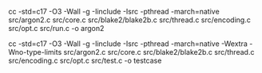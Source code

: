 cc -std=c17 -O3 -Wall -g -Iinclude -Isrc -pthread -march=native  src/argon2.c src/core.c src/blake2/blake2b.c src/thread.c src/encoding.c src/opt.c src/run.c -o argon2

cc -std=c17 -O3 -Wall -g -Iinclude -Isrc -pthread -march=native  -Wextra -Wno-type-limits src/argon2.c src/core.c src/blake2/blake2b.c src/thread.c src/encoding.c src/opt.c src/test.c -o testcase
